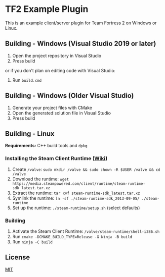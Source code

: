# TF2 Example Plugin

This is an example client/server plugin for Team Fortress 2 on Windows or Linux.

## Building - Windows (Visual Studio 2019 or later)
1. Open the project repository in Visual Studio
2. Press build

or if you don't plan on editing code with Visual Studio:
1. Run `build.cmd`

## Building - Windows (Older Visual Studio)
1. Generate your project files with CMake
2. Open the generated solution file in Visual Studio
3. Press build

## Building - Linux
**Requirements:** C++ build tools and `dpkg`
### Installing the Steam Client Runtime ([Wiki](https://developer.valvesoftware.com/wiki/Source_SDK_2013#Source_SDK_2013_on_Linux))
1. Create `/valve`: `sudo mkdir /valve && sudo chown -R $USER /valve && cd /valve`
2. Download the runtime: `wget https://media.steampowered.com/client/runtime/steam-runtime-sdk_latest.tar.xz`
3. Extract the runtime: `tar xvf steam-runtime-sdk_latest.tar.xz`
4. Symlink the runtime: `ln -sf ./steam-runtime-sdk_2013-09-05/ ./steam-runtime`
5. Set up the runtime: `./steam-runtime/setup.sh` (select defaults)

### Building
1. Activate the Steam Client Runtime: `/valve/steam-runtime/shell-i386.sh`
2. Run `cmake -DCMAKE_BUILD_TYPE=Release -G Ninja -B build`
3. Run `ninja -C build`


## License
[MIT](/LICENSE)

